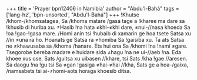 +++
title = 'Prayer bpn12406 in Namibia'
author = "Abdu'l-Bahá"
tags = ['lang-hz', 'bpn-unsorted', "Abdu'l-Bahá"]
+++
!Khutse /khom-/khomsatagea, Sa /khoma matare /gasa tage a !kharee ma dare sa !khusib di huriba xu. ≠Hasib !na hata ≠khi-≠khi dare, ≠nui-//nasa khoeda Sa !oa !gao-!gasa mare. /Homi anin tsi !hubaib di xamarin ge hoa tsete Satsa xu //in ≠una ra ho. Hoanats ge Satsa ra ≠homiba Sa !gaisiba xu. Ta ats Satsa ne ≠khawusaba sa /khoma /hanare. Ets hui ona Sa /khomi !na !nami ≠gare. Tsegorobe bereba madare e huidare sida ≠hagu !na ne ui-//aeb !na. Eda khoee xus ose, Sats /guitsa xu uibasen //khare, tsi Sats /kha !gae //aresen. Sa daogu !na !gu tsi Sa ≠gan !gasiga ≠hai-≠hai //kha, Sats ge a hoa-/gaixa, /namsabets tsi ai-≠homi-aots horaga khoesib ditsa.
